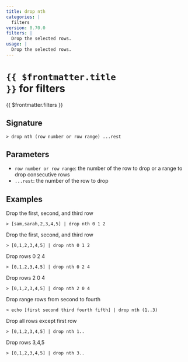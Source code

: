 ```yaml
---
title: drop nth
categories: |
  filters
version: 0.70.0
filters: |
  Drop the selected rows.
usage: |
  Drop the selected rows.
---
```


# <code>{{ $frontmatter.title }}</code> for filters

<div class='command-title'>{{ $frontmatter.filters }}</div>

## Signature

```> drop nth (row number or row range) ...rest```

## Parameters

 -  `row number or row range`: the number of the row to drop or a range to drop consecutive rows
 -  `...rest`: the number of the row to drop

## Examples

Drop the first, second, and third row
```shell
> [sam,sarah,2,3,4,5] | drop nth 0 1 2
```

Drop the first, second, and third row
```shell
> [0,1,2,3,4,5] | drop nth 0 1 2
```

Drop rows 0 2 4
```shell
> [0,1,2,3,4,5] | drop nth 0 2 4
```

Drop rows 2 0 4
```shell
> [0,1,2,3,4,5] | drop nth 2 0 4
```

Drop range rows from second to fourth
```shell
> echo [first second third fourth fifth] | drop nth (1..3)
```

Drop all rows except first row
```shell
> [0,1,2,3,4,5] | drop nth 1..
```

Drop rows 3,4,5
```shell
> [0,1,2,3,4,5] | drop nth 3..
```
